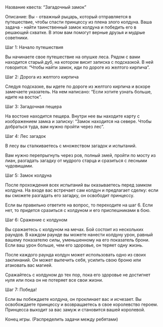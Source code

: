 Название квеста: “Загадочный замок”

Описание: Вы - отважный рыцарь, который отправляется в путешествие, чтобы спасти принцессу из плена злого колдуна. Ваша задача - найти таинственный замок колдуна и победить его в решающей схватке. В этом вам помогут верные друзья и мудрые советники.

Шаг 1: Начало путешествия

Вы начинаете свое путешествие на опушке леса. Рядом с вами находится старый дуб, на котором висит записка с подсказкой. В ней говорится: “Чтобы найти замок, иди по дороге из желтого кирпича”.

Шаг 2: Дорога из желтого кирпича

Следуя подсказке, вы идете по дороге из желтого кирпича и вскоре замечаете указатель. На нем написано: “Если хотите узнать больше, идите на восток”.

Шаг 3: Загадочная пещера

На востоке находится пещера. Внутри нее вы находите карту с изображением замка и записку: “Замок находится на севере. Чтобы добраться туда, вам нужно пройти через лес”.

Шаг 4: Лес загадок

В лесу вы сталкиваетесь с множеством загадок и испытаний.

Вам нужно перепрыгнуть через ров, полный змей, пройти по мосту из лиан, разгадать загадку от мудрого старца и сразиться с лесными чудовищами.

Шаг 5: Замок колдуна

После прохождения всех испытаний вы оказываетесь перед замком колдуна. На входе вас встречает сам колдун и предлагает сделку: если вы сможете разгадать его загадку, он освободит принцессу.

Если вы правильно ответите на вопрос, то переходите на шаг 6. Если нет, то придется сразиться с колдуном и его приспешниками в бою.

Шаг 6: Сражение с колдуном

Вы сражаетесь с колдуном на мечах. Бой состоит из нескольких раундов. В каждом раунде вы можете нанести колдуну урон, равный вашему показателю силы, уменьшенному на его показатель брони. Если ваш урон больше, чем его здоровье, он теряет одну жизнь.

После каждого раунда колдун может использовать одно из своих заклинаний. Он может вылечить себя, усилить свою броню или атаковать вас магией.

Сражайтесь с колдуном до тех пор, пока его здоровье не достигнет нуля или пока он не потеряет все свои жизни.

Шаг 7: Победа!

Если вы побеждаете колдуна, он проклинает вас и исчезает. Вы освобождаете принцессу и возвращаетесь в свое королевство героем. Принцесса выходит за вас замуж и становится вашей королевой.

Конец игры.
(Распределить задачи между ребятами)
